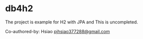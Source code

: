 # db4h2
The project is example for H2 with JPA and This is uncompleted.

Co-authored-by: Hsiao <pjhsiao377288@gmail.com>